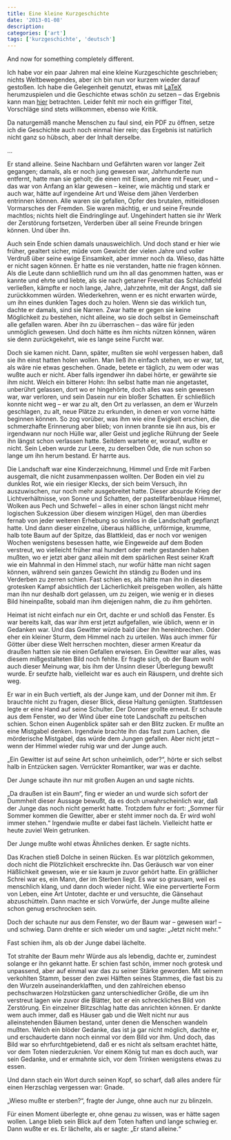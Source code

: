 ```yaml
---
title: Eine kleine Kurzgeschichte
date: '2013-01-08'
description:
categories: ['art']
tags: ['kurzgeschichte', 'deutsch']
---
```


And now for something completely different.

Ich habe vor ein paar Jahren mal eine kleine Kurzgeschichte geschrieben; nichts Weltbewegendes, aber ich bin nun vor kurzem wieder darauf gestoßen. Ich habe die Gelegenheit genutzt, etwas mit [LaTeX](http://de.wikipedia.org/wiki/LaTeX) herumzuspielen und die Geschichte etwas schön zu setzen &ndash; das Ergebnis kann man [hier]({{urls.media}}/kg.pdf) betrachten. Leider fehlt mir noch ein griffiger Titel, Vorschläge sind stets willkommen, ebenso wie Kritik.

Da naturgemäß manche Menschen zu faul sind, ein PDF zu öffnen, setze ich die Geschichte auch noch einmal hier rein; das Ergebnis ist natürlich nicht ganz so hübsch, aber der Inhalt derselbe.

...

Er stand alleine. Seine Nachbarn und Gefährten waren vor langer Zeit gegangen; damals, als er noch jung gewesen war, Jahrhunderte nun entfernt, hatte man sie geholt; die einen mit Eisen, andere mit Feuer, und &ndash; das war von Anfang an klar gewesen &ndash; keiner, wie mächtig und stark er auch war, hätte auf irgendeine Art und Weise dem jähen Verderben entrinnen können. Alle waren sie gefallen, Opfer des brutalen, mitleidlosen Vormarsches der Fremden. Sie waren mächtig, er und seine Freunde machtlos; nichts hielt die Eindringlinge auf. Ungehindert hatten sie ihr Werk der Zerstörung fortsetzen, Verderben über all seine Freunde bringen können. Und über ihn. 

Auch sein Ende schien damals unausweichlich. Und doch stand er hier wie früher, gealtert sicher, müde vom Gewicht der vielen Jahre und voller Verdruß über seine ewige Einsamkeit, aber immer noch da. Wieso, das hätte er nicht sagen können. Er hatte es nie verstanden, hatte nie fragen können. Als die Leute dann schließlich rund um ihn all das genommen hatten, was er kannte und ehrte und liebte, als sie nach getaner Freveltat das Schlachtfeld verließen, kämpfte er noch lange, Jahre, Jahrzehnte, mit der Angst, daß sie zurückkommen würden. Wiederkehren, wenn er es nicht erwarten würde, um ihn eines dunklen Tages doch zu holen. Wenn sie das wirklich tun, dachte er damals, sind sie Narren. Zwar hatte er gegen sie keine Möglichkeit zu bestehen, nicht alleine, wo sie doch selbst in Gemeinschaft alle gefallen waren. Aber ihn zu überraschen &ndash; das wäre für jeden unmöglich gewesen. Und doch hätte es ihm nichts nützen können, wären sie denn zurückgekehrt, wie es lange seine Furcht war. 

Doch sie kamen nicht. Dann, später, mußten sie wohl vergessen haben, daß sie ihn einst hatten holen wollen. Man ließ ihn einfach stehen, wo er war, tat, als wäre nie etwas geschehen. Gnade, betete er täglich, zu wem oder was wußte auch er nicht. Aber falls irgendwer ihn dabei hörte, er gewährte sie ihm nicht. Welch ein bitterer Hohn: Ihn selbst hatte man nie angetastet, unberührt gelassen, dort wo er hingehörte, doch alles was sein gewesen war, war verloren, und sein Dasein nur ein bloßer Schatten. Er schließlich konnte nicht weg &ndash; er war zu alt, den Ort zu verlassen, an dem er Wurzeln geschlagen, zu alt, neue Plätze zu erkunden, in denen er von vorne hätte beginnen können. So zog vorüber, was ihm wie eine Ewigkeit erschien, die schmerzhafte Erinnerung aber blieb; von innen brannte sie ihn aus, bis er irgendwann nur noch Hülle war, aller Geist und jegliche Rührung der Seele ihn längst schon verlassen hatte. Seitdem wartete er, worauf, wußte er nicht. Sein Leben wurde zur Leere, zu derselben Öde, die nun schon so lange um ihn herum bestand. Er harrte aus. 

Die Landschaft war eine Kinderzeichnung, Himmel und Erde mit Farben ausgemalt, die nicht zusammenpassen wollten. Der Boden ein viel zu dunkles Rot, wie ein riesiger Klecks, der sich beim Versuch, ihn auszuwischen, nur noch mehr ausgebreitet hatte. Dieser absurde Krieg der Lichtverhältnisse, von Sonne und Schatten, der pastellfarbenblaue Himmel, Wolken aus Pech und Schwefel &ndash; alles in einer schon längst nicht mehr logischen Sukzession über diesem winzigen Hügel, den man überdies fernab von jeder weiteren Erhebung so sinnlos in die Landschaft gepflanzt hatte. Und dann dieser einzelne, überaus häßliche, unförmige, krumme, halb tote Baum auf der Spitze, das Blattkleid, das er noch vor wenigen Wochen wenigstens besessen hatte, wie Eingeweide auf dem Boden verstreut, wo vielleicht früher mal hundert oder mehr gestanden haben mußten, wo er jetzt aber ganz allein mit dem spärlichen Rest seiner Kraft wie ein Mahnmal in den Himmel stach, nur wofür hätte man nicht sagen können, während sein ganzes Gewicht ihn ständig zu Boden und ins Verderben zu zerren schien. Fast schien es, als hätte man ihn in diesem grotesken Kampf absichtlich der Lächerlichkeit preisgeben wollen, als hätte man ihn nur deshalb dort gelassen, um zu zeigen, wie wenig er in dieses Bild hineinpaßte, sobald man ihm diejenigen nahm, die zu ihm gehörten. 

Heimat ist nicht einfach nur ein Ort, dachte er und schloß das Fenster. Es war bereits kalt, das war ihm erst jetzt aufgefallen, wie üblich, wenn er in Gedanken war. Und das Gewitter würde bald über ihn hereinbrechen. Oder eher ein kleiner Sturm, dem Himmel nach zu urteilen. Was auch immer für Götter über diese Welt herrschen mochten, dieser armen Kreatur da draußen hatten sie nie einen Gefallen erwiesen. Ein Gewitter war alles, was diesem mißgestalteten Bild noch fehlte. Er fragte sich, ob der Baum wohl auch dieser Meinung war, bis ihm der Unsinn dieser Überlegung bewußt wurde. Er seufzte halb, vielleicht war es auch ein Räuspern, und drehte sich weg. 

Er war in ein Buch vertieft, als der Junge kam, und der Donner mit ihm. Er brauchte nicht zu fragen, dieser Blick, diese Haltung genügten. Stattdessen legte er eine Hand auf seine Schulter. Der Donner grollte erneut. Er schaute aus dem Fenster, wo der Wind über eine tote Landschaft zu peitschen schien. Schon einen Augenblick später sah er den Blitz zucken. Er mußte an eine Mistgabel denken. Irgendwie brachte ihn das fast zum Lachen, die mörderische Mistgabel, das würde dem Jungen gefallen. Aber nicht jetzt &ndash; wenn der Himmel wieder ruhig war und der Junge auch. 

&bdquo;Ein Gewitter ist auf seine Art schon unheimlich, oder?&ldquo;, hörte er sich selbst halb in Entzücken sagen. Verrückter Romantiker, war was er dachte. 

Der Junge schaute ihn nur mit großen Augen an und sagte nichts. 

&bdquo;Da draußen ist ein Baum&ldquo;, fing er wieder an und wurde sich sofort der Dummheit dieser Aussage bewußt, da es doch unwahrscheinlich war, daß der Junge das noch nicht gemerkt hatte. Trotzdem fuhr er fort: &bdquo;Sommer für Sommer kommen die Gewitter, aber er steht immer noch da. Er wird wohl immer stehen.&ldquo; Irgendwie mußte er dabei fast lächeln. Vielleicht hatte er heute zuviel Wein getrunken. 

Der Junge mußte wohl etwas Ähnliches denken. Er sagte nichts. 

Das Krachen stieß Dolche in seinen Rücken. Es war plötzlich gekommen, doch nicht die Plötzlichkeit erschreckte ihn. Das Geräusch war von einer Häßlichkeit gewesen, wie er sie kaum je zuvor gehört hatte. Ein gräßlicher Schrei war es, ein Mann, der im Sterben liegt. Es war so grausam, weil es menschlich klang, und dann doch wieder nicht. Wie eine pervertierte Form von Leben, eine Art Untoter, dachte er und versuchte, die Gänsehaut abzuschütteln. Dann machte er sich Vorwürfe, der Junge mußte alleine schon genug erschrocken sein. 

Doch der schaute nur aus dem Fenster, wo der Baum war &ndash; gewesen war! &ndash; und schwieg. Dann drehte er sich wieder um und sagte: &bdquo;Jetzt nicht mehr.&ldquo; 

Fast schien ihm, als ob der Junge dabei lächelte. 

Tot strahlte der Baum mehr Würde aus als lebendig, dachte er, zumindest solange er ihn gekannt hatte. Er schien fast schön, immer noch grotesk und unpassend, aber auf einmal war das zu seiner Stärke geworden. Mit seinem verkohlten Stamm, besser den zwei Hälften seines Stammes, die fast bis zu den Wurzeln auseinanderklafften, und den zahlreichen ebenso pechschwarzen Holzstücken ganz unterschiedlicher Größe, die um ihn verstreut lagen wie zuvor die Blätter, bot er ein schreckliches Bild von Zerstörung. Ein einzelner Blitzschlag hatte das anrichten können. Er dankte wem auch immer, daß es Häuser gab und die Welt nicht nur aus alleinstehenden Bäumen bestand, unter denen die Menschen wandeln mußten. Welch ein blöder Gedanke, das ist ja gar nicht möglich, dachte er, und erschauderte dann noch einmal vor dem Bild vor ihm. Und doch, das Bild war so ehrfurchtgebietend, daß er es nicht als seltsam erachtet hätte, vor dem Toten niederzuknien. Vor einem König tut man es doch auch, war sein Gedanke, und er ermahnte sich, vor dem Trinken wenigstens etwas zu essen. 

Und dann stach ein Wort durch seinen Kopf, so scharf, daß alles andere für einen Herzschlag vergessen war: Gnade. 

&bdquo;Wieso mußte er sterben?&ldquo;, fragte der Junge, ohne auch nur zu blinzeln. 

Für einen Moment überlegte er, ohne genau zu wissen, was er hätte sagen wollen. Lange blieb sein Blick auf dem Toten haften und lange schwieg er. Dann wußte er es. Er lächelte, als er sagte: &bdquo;Er stand alleine.&ldquo;
